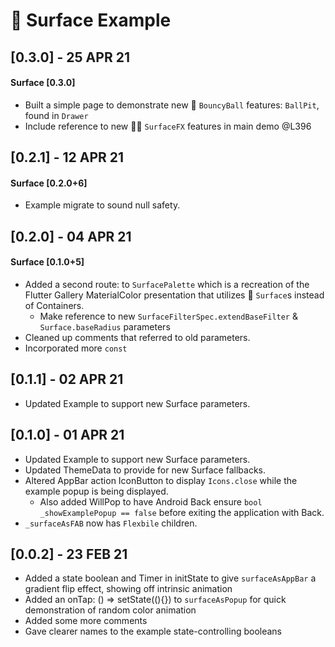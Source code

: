 # 🌟 Surface Example
## [0.3.0] - 25 APR 21
#### Surface [0.3.0]
* Built a simple page to demonstrate new 🏓 `BouncyBall` features: `BallPit`, found in `Drawer`
* Include reference to new 🤹‍♂️ `SurfaceFX` features in main demo @L396

## [0.2.1] - 12 APR 21
#### Surface [0.2.0+6]
* Example migrate to sound null safety.

## [0.2.0] - 04 APR 21
#### Surface [0.1.0+5]
* Added a second route: to `SurfacePalette` which is a recreation of the Flutter Gallery
  MaterialColor presentation that utilizes 🌟 `Surface`s instead of Containers.
  * Make reference to new `SurfaceFilterSpec.extendBaseFilter` & `Surface.baseRadius` parameters
* Cleaned up comments that referred to old parameters.
* Incorporated more `const`

## [0.1.1] - 02 APR 21
* Updated Example to support new Surface parameters.

## [0.1.0] - 01 APR 21
* Updated Example to support new Surface parameters.
* Updated ThemeData to provide for new Surface fallbacks.
* Altered AppBar action IconButton to display `Icons.close` while the example popup is being displayed.
  * Also added WillPop to have Android Back ensure `bool _showExamplePopup == false` before exiting the application with Back.
* `_surfaceAsFAB` now has `Flexbile` children.

## [0.0.2] - 23 FEB 21
* Added a state boolean and Timer in initState to give `surfaceAsAppBar` a gradient flip effect, showing off intrinsic animation
* Added an onTap: () => setState((){}) to `surfaceAsPopup` for quick demonstration of random color animation
* Added some more comments
* Gave clearer names to the example state-controlling booleans
